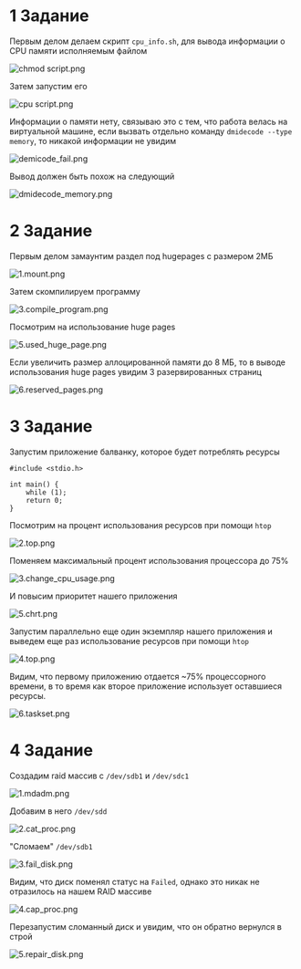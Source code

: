 # 1 Задание

Первым делом делаем скрипт `cpu_info.sh`, для вывода информации о CPU памяти исполняемым файлом

![chmod script.png](./imgs/1/chmod_script.png)

Затем запустим его

![cpu script.png](./imgs/1/cpu_info.png)

Информации о памяти нету, связываю это с тем, что работа велась на виртуальной машине, если вызвать отдельно команду `dmidecode --type memory`, то никакой информации не увидим

![demicode_fail.png](./imgs/1/demicode_fail.png)

Вывод должен быть похож на следующий 

![dmidecode_memory.png](./imgs/1/dmidecode_memory.png)

# 2 Задание

Первым делом замаунтим раздел под hugepages с размером 2МБ

![1.mount.png](./imgs/2/1.mount.png)

Затем скомпилируем программу

![3.compile_program.png](./imgs/2/3.compile_program.png)

Посмотрим на использование huge pages

![5.used_huge_page.png](./imgs/2/5.used_huge_page.png)

Если увеличить размер аллоцированной памяти до 8 МБ, то в выводе использования huge pages увидим 3 разервированных страниц

![6.reserved_pages.png](./imgs/2/6.reserved_pages.png)

# 3 Задание

Запустим приложение балванку, которое будет потреблять ресурсы

```
#include <stdio.h>

int main() {
    while (1);
    return 0;
}
```

Посмотрим на процент использования ресурсов при помощи `htop`

![2.top.png](./imgs/3/2.top.png)

Поменяем максимальный процент использования процессора до 75%

![3.change_cpu_usage.png](./imgs/3/3.change_cpu_usage.png)

И повысим приоритет нашего приложения 

![5.chrt.png](./imgs/3/5.chrt.png)

Запустим параллельно еще один экземпляр нашего приложения и выведем еще раз использование ресурсов при помощи `htop`

![4.top.png](./imgs/3/4.top.png)

Видим, что первому приложению отдается ~75% процессорного времени, в то время как второе приложение использует оставшиеся ресурсы.

![6.taskset.png](./imgs/3/6.taskset.png)

# 4 Задание

Создадим raid массив с `/dev/sdb1` и `/dev/sdc1`  

![1.mdadm.png](./imgs/4/1.mdadm.png)

Добавим в него `/dev/sdd`

![2.cat_proc.png](./imgs/4/2.cat_proc.png)

"Сломаем" `/dev/sdb1`

![3.fail_disk.png](./imgs/4/3.fail_disk.png)

Видим, что диск поменял статус на `Failed`, однако это никак не отразилось на нашем RAID массиве

![4.cap_proc.png](./imgs/4/4.cap_proc.png)

Перезапустим сломанный диск и увидим, что он обратно вернулся в строй

![5.repair_disk.png](./imgs/4/5.repair_disk.png)

